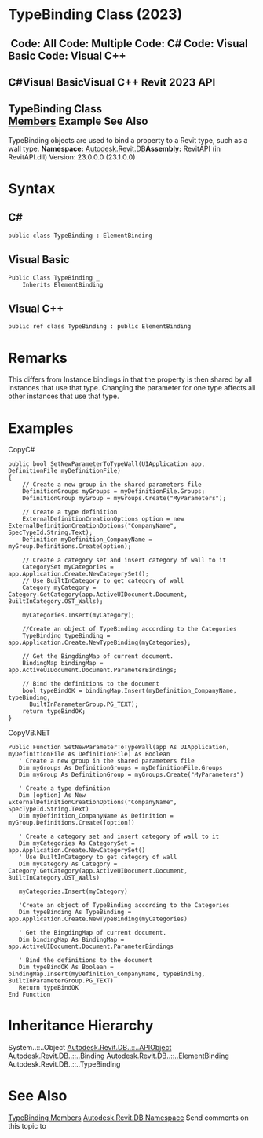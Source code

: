 # TypeBinding Class (2023)

﻿
 Code: All Code: Multiple Code: C# Code: Visual Basic Code: Visual C++   
---  
C#Visual BasicVisual C++
Revit 2023 API  
---  
TypeBinding Class  
[Members](b72804b4-596f-75db-37ab-ea78a51da3bc.md "TypeBinding Members") Example See Also  
---  
TypeBinding objects are used to bind a property to a Revit type, such as a wall type.
**Namespace:** [Autodesk.Revit.DB](87546ba7-461b-c646-cbb1-2cb8f5bff8b2.md "Autodesk.Revit.DB Namespace")**Assembly:** RevitAPI (in RevitAPI.dll) Version: 23.0.0.0 (23.1.0.0)
# Syntax
C#  
---  
```text
public class TypeBinding : ElementBinding
```
  
Visual Basic  
---  
```text
Public Class TypeBinding _
	Inherits ElementBinding
```
  
Visual C++  
---  
```text
public ref class TypeBinding : public ElementBinding
```
  
# Remarks
This differs from Instance bindings in that the property is then shared by all instances that use that type. Changing the parameter for one type affects all other instances that use that type.
# Examples
CopyC#
```text
public bool SetNewParameterToTypeWall(UIApplication app, DefinitionFile myDefinitionFile)
{
    // Create a new group in the shared parameters file
    DefinitionGroups myGroups = myDefinitionFile.Groups;
    DefinitionGroup myGroup = myGroups.Create("MyParameters");

    // Create a type definition
    ExternalDefinitionCreationOptions option = new ExternalDefinitionCreationOptions("CompanyName", SpecTypeId.String.Text);
    Definition myDefinition_CompanyName = myGroup.Definitions.Create(option);

    // Create a category set and insert category of wall to it
    CategorySet myCategories = app.Application.Create.NewCategorySet();
    // Use BuiltInCategory to get category of wall
    Category myCategory = Category.GetCategory(app.ActiveUIDocument.Document, BuiltInCategory.OST_Walls);

    myCategories.Insert(myCategory);

    //Create an object of TypeBinding according to the Categories
    TypeBinding typeBinding = app.Application.Create.NewTypeBinding(myCategories);

    // Get the BingdingMap of current document.
    BindingMap bindingMap = app.ActiveUIDocument.Document.ParameterBindings;

    // Bind the definitions to the document
    bool typeBindOK = bindingMap.Insert(myDefinition_CompanyName, typeBinding,
      BuiltInParameterGroup.PG_TEXT);
    return typeBindOK;
}
```

CopyVB.NET
```text
Public Function SetNewParameterToTypeWall(app As UIApplication, myDefinitionFile As DefinitionFile) As Boolean
   ' Create a new group in the shared parameters file
   Dim myGroups As DefinitionGroups = myDefinitionFile.Groups
   Dim myGroup As DefinitionGroup = myGroups.Create("MyParameters")

   ' Create a type definition
   Dim [option] As New ExternalDefinitionCreationOptions("CompanyName", SpecTypeId.String.Text)
   Dim myDefinition_CompanyName As Definition = myGroup.Definitions.Create([option])

   ' Create a category set and insert category of wall to it
   Dim myCategories As CategorySet = app.Application.Create.NewCategorySet()
   ' Use BuiltInCategory to get category of wall
   Dim myCategory As Category = Category.GetCategory(app.ActiveUIDocument.Document, BuiltInCategory.OST_Walls)

   myCategories.Insert(myCategory)

   'Create an object of TypeBinding according to the Categories
   Dim typeBinding As TypeBinding = app.Application.Create.NewTypeBinding(myCategories)

   ' Get the BingdingMap of current document.
   Dim bindingMap As BindingMap = app.ActiveUIDocument.Document.ParameterBindings

   ' Bind the definitions to the document
   Dim typeBindOK As Boolean = bindingMap.Insert(myDefinition_CompanyName, typeBinding, BuiltInParameterGroup.PG_TEXT)
   Return typeBindOK
End Function
```

# Inheritance Hierarchy
System..::..Object [Autodesk.Revit.DB..::..APIObject](beb86ef5-39ad-3f0d-0cd9-0c929387a2bb.md "APIObject Class") [Autodesk.Revit.DB..::..Binding](47f6ad6f-8d00-af57-995e-dc6db1255f58.md "Binding Class") [Autodesk.Revit.DB..::..ElementBinding](15ebf308-364c-2bef-e91c-dd6552e5ccbe.md "ElementBinding Class") Autodesk.Revit.DB..::..TypeBinding
# See Also
[TypeBinding Members](b72804b4-596f-75db-37ab-ea78a51da3bc.md "TypeBinding Members")
[Autodesk.Revit.DB Namespace](87546ba7-461b-c646-cbb1-2cb8f5bff8b2.md "Autodesk.Revit.DB Namespace")
Send comments on this topic to 